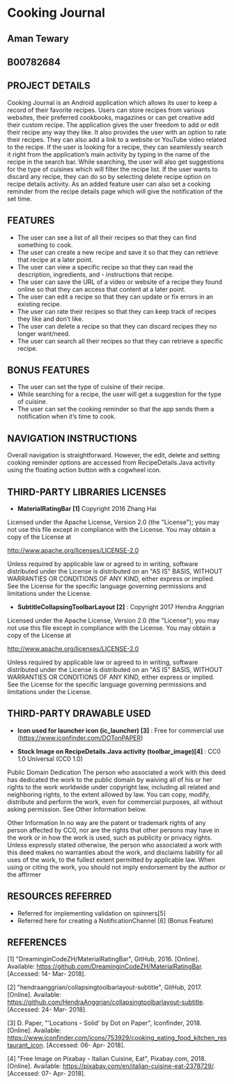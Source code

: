 # Cooking Journal

## Aman Tewary

## B00782684

## PROJECT DETAILS

Cooking Journal is an Android application which allows its user to keep a record of their favorite recipes. Users can store recipes from various websites, their preferred cookbooks, magazines or can get creative add their custom recipe. The application gives the user freedom to add or edit their recipe any way they like. It also provides the user with an option to rate their recipes. They can also add a link to a website or YouTube video related to the recipe. If the user is looking for a recipe, they can seamlessly search it right from the application’s main activity by typing in the name of the recipe in the search bar. While searching, the user will also get suggestions for the type of cuisines which will filter the recipe list. If the user wants to discard any recipe, they can do so by selecting delete recipe option on recipe details activity. As an added feature user can also set a cooking reminder from the recipe details page which will give the notification of the set time.

## FEATURES

- The user can see a list of all their recipes so that they can find something to cook.
- The user can create a new recipe and save it so that they can retrieve that recipe at a later point.
- The user can view a specific recipe so that they can read the description, ingredients, and - instructions that recipe.
- The user can save the URL of a video or website of a recipe they found online so that they can access that content at a later point.
- The user can edit a recipe so that they can update or fix errors in an existing recipe.
- The user can rate their recipes so that they can keep track of recipes they like and don’t like.
- The user can delete a recipe so that they can discard recipes they no longer want/need.
- The user can search all their recipes so that they can retrieve a specific recipe.

## BONUS FEATURES

- The user can set the type of cuisine of their recipe.
- While searching for a recipe, the user will get a suggestion for the type of cuisine.
- The user can set the cooking reminder so that the app sends them a notification when it’s time to cook.

## NAVIGATION INSTRUCTIONS

Overall navigation is straightforward. However, the edit, delete and setting cooking reminder options are accessed from RecipeDetails.Java activity using the floating action button with a cogwheel icon.

## THIRD-PARTY LIBRARIES LICENSES

- **MaterialRatingBar [1]**  Copyright 2016 Zhang Hai

Licensed under the Apache License, Version 2.0 (the "License");
you may not use this file except in compliance with the License.
You may obtain a copy of the License at

   http://www.apache.org/licenses/LICENSE-2.0

Unless required by applicable law or agreed to in writing, software
distributed under the License is distributed on an "AS IS" BASIS,
WITHOUT WARRANTIES OR CONDITIONS OF ANY KIND, either express or implied.
See the License for the specific language governing permissions and
limitations under the License.

- **SubtitleCollapsingToolbarLayout [2]** : Copyright 2017 Hendra Anggrian

Licensed under the Apache License, Version 2.0 (the "License");
you may not use this file except in compliance with the License.
You may obtain a copy of the License at

   http://www.apache.org/licenses/LICENSE-2.0

Unless required by applicable law or agreed to in writing, software
distributed under the License is distributed on an "AS IS" BASIS,
WITHOUT WARRANTIES OR CONDITIONS OF ANY KIND, either express or implied.
See the License for the specific language governing permissions and
limitations under the License.

## THIRD-PARTY DRAWABLE USED

- **Icon used for launcher icon (ic_launcher) [3]** :  Free for commercial use (https://www.iconfinder.com/DOTonPAPER)

- **Stock Image on RecipeDetails.Java activity (toolbar_image)[4]** : CC0 1.0 Universal (CC0 1.0) 

Public Domain Dedication
The person who associated a work with this deed has dedicated the work to the public domain by waiving all of his or her rights to the work worldwide under copyright law, including all related and neighboring rights, to the extent allowed by law.
You can copy, modify, distribute and perform the work, even for commercial purposes, all without asking permission. See Other Information below.

Other Information
In no way are the patent or trademark rights of any person affected by CC0, nor are the rights that other persons may have in the work or in how the work is used, such as publicity or privacy rights.
Unless expressly stated otherwise, the person who associated a work with this deed makes no warranties about the work, and disclaims liability for all uses of the work, to the fullest extent permitted by applicable law.
When using or citing the work, you should not imply endorsement by the author or the affirmer

## RESOURCES REFERRED

- Referred for implementing validation on spinners[5]
- Referred here for creating a NotificationChannel [6] (Bonus Feature)


## REFERENCES

[1] "DreaminginCodeZH/MaterialRatingBar", GitHub, 2016. [Online]. Available: https://github.com/DreaminginCodeZH/MaterialRatingBar. [Accessed: 14- Mar- 2018].

[2] "hendraanggrian/collapsingtoolbarlayout-subtitle", GitHub, 2017. [Online]. Available: https://github.com/HendraAnggrian/collapsingtoolbarlayout-subtitle. [Accessed: 24- Mar- 2018].

[3] D. Paper, "'Locations - Solid' by Dot on Paper", Iconfinder, 2018. [Online]. Available: https://www.iconfinder.com/icons/753929/cooking_eating_food_kitchen_restaurant_icon. [Accessed: 06- Apr- 2018].

[4] "Free Image on Pixabay - Italian Cuisine, Eat", Pixabay.com, 2018. [Online]. Available: https://pixabay.com/en/italian-cuisine-eat-2378729/. [Accessed: 07- Apr- 2018].